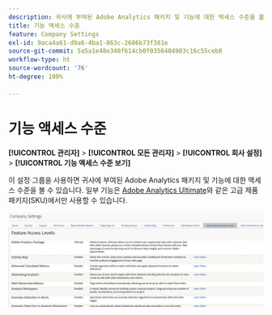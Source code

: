 ```yaml
---
description: 귀사에 부여된 Adobe Analytics 패키지 및 기능에 대한 액세스 수준을 볼 수 있는 방법입니다.
title: 기능 액세스 수준
feature: Company Settings
exl-id: 9aca4a61-d9a6-4ba1-863c-2686b73f381e
source-git-commit: 5a5a1e48e348f614cb0f0356404903c16c55ceb8
workflow-type: ht
source-wordcount: '76'
ht-degree: 100%

---
```


# 기능 액세스 수준

**[!UICONTROL 관리자]** > **[!UICONTROL 모든 관리자]** > **[!UICONTROL 회사 설정]** > **[!UICONTROL 기능 액세스 수준 보기]**

이 설정 그룹을 사용하면 귀사에 부여된 Adobe Analytics 패키지 및 기능에 대한 액세스 수준을 볼 수 있습니다. 일부 기능은 [Adobe Analytics Ultimate](https://www.adobe.com/data-analytics-cloud/analytics/ultimate.html)와 같은 고급 제품 패키지(SKU)에서만 사용할 수 있습니다.

![](assets/feature-access-levels.png)
